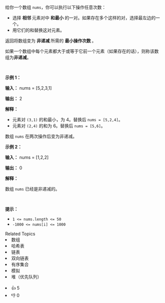 <p>给你一个数组 <code>nums</code>，你可以执行以下操作任意次数：</p>

<ul> 
 <li>选择 <strong>相邻&nbsp;</strong>元素对中 <strong>和最小</strong> 的一对。如果存在多个这样的对，选择最左边的一个。</li> 
 <li>用它们的和替换这对元素。</li> 
</ul>

<p>返回将数组变为&nbsp;<strong>非递减&nbsp;</strong>所需的&nbsp;<strong>最小操作次数&nbsp;</strong>。</p>

<p>如果一个数组中每个元素都大于或等于它前一个元素（如果存在的话），则称该数组为<strong>非递减</strong>。</p>

<p>&nbsp;</p>

<p><strong class="example">示例 1：</strong></p>

<div class="example-block"> 
 <p><strong>输入：</strong> <span class="example-io">nums = [5,2,3,1]</span></p> 
</div>

<p><strong>输出：</strong> <span class="example-io">2</span></p>

<p><strong>解释：</strong></p>

<ul> 
 <li>元素对 <code>(3,1)</code> 的和最小，为 4。替换后&nbsp;<code>nums = [5,2,4]</code>。</li> 
 <li>元素对 <code>(2,4)</code> 的和为 6。替换后&nbsp;<code>nums = [5,6]</code>。</li> 
</ul>

<p>数组 <code>nums</code> 在两次操作后变为非递减。</p>

<p><strong class="example">示例 2：</strong></p>

<div class="example-block"> 
 <p><strong>输入：</strong> <span class="example-io">nums = [1,2,2]</span></p> 
</div>

<p><strong>输出：</strong> <span class="example-io">0</span></p>

<p><strong>解释：</strong></p>

<p>数组 <code>nums</code> 已经是非递减的。</p>

<p>&nbsp;</p>

<p><b>提示：</b></p>

<ul> 
 <li><code>1 &lt;= nums.length &lt;= 50</code></li> 
 <li><code>-1000&nbsp;&lt;= nums[i] &lt;= 1000</code></li> 
</ul>

<div><div>Related Topics</div><div><li>数组</li><li>哈希表</li><li>链表</li><li>双向链表</li><li>有序集合</li><li>模拟</li><li>堆（优先队列）</li></div></div><br><div><li>👍 5</li><li>👎 0</li></div>